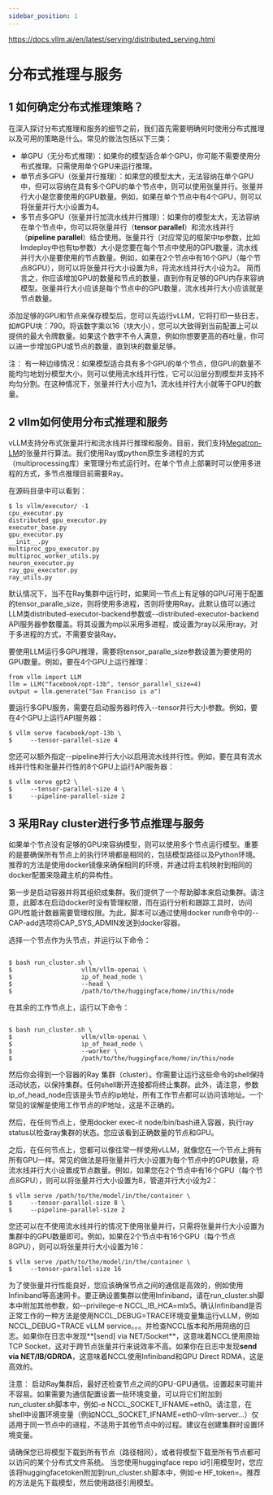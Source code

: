 ```yaml
---
sidebar_position: 1
---
```



https://docs.vllm.ai/en/latest/serving/distributed_serving.html

# 分布式推理与服务

## 1 如何确定分布式推理策略？

在深入探讨分布式推理和服务的细节之前，我们首先需要明确何时使用分布式推理以及可用的策略是什么。常见的做法包括以下三类：
+ 单GPU（无分布式推理）：如果你的模型适合单个GPU，你可能不需要使用分布式推理。只需使用单个GPU来运行推理。
+ 单节点多GPU（张量并行推理）：如果您的模型太大，无法容纳在单个GPU中，但可以容纳在具有多个GPU的单个节点中，则可以使用张量并行。张量并行大小是您要使用的GPU数量。例如，如果在单个节点中有4个GPU，则可以将张量并行大小设置为4。
+ 多节点多GPU（张量并行加流水线并行推理）：如果你的模型太大，无法容纳在单个节点中，你可以将张量并行（**tensor parallel**）和流水线并行（**pipeline parallel**）结合使用。张量并行（对应常见的框架中tp参数，比如lmdeploy中也有tp参数）大小是您要在每个节点中使用的GPU数量，流水线并行大小是要使用的节点数量。例如，如果在2个节点中有16个GPU（每个节点8GPU），则可以将张量并行大小设置为8，将流水线并行大小设为2。
简而言之，你应该增加GPU的数量和节点的数量，直到你有足够的GPU内存来容纳模型。张量并行大小应该是每个节点中的GPU数量，流水线并行大小应该就是节点数量。

添加足够的GPU和节点来保存模型后，您可以先运行vLLM，它将打印一些日志，如#GPU块：790。将该数字乘以16（块大小），您可以大致得到当前配置上可以提供的最大令牌数量。如果这个数字不令人满意，例如你想要更高的吞吐量，你可以进一步增加GPU或节点的数量，直到块的数量足够。

注：
有一种边缘情况：如果模型适合具有多个GPU的单个节点，但GPU的数量不能均匀地划分模型大小，则可以使用流水线并行性，它可以沿层分割模型并支持不均匀分割。在这种情况下，张量并行大小应为1，流水线并行大小就等于GPU的数量。
## 2 vllm如何使用分布式推理和服务

vLLM支持分布式张量并行和流水线并行推理和服务。目前，我们支持[Megatron-LM](https://arxiv.org/pdf/1909.08053)的张量并行算法。我们使用Ray或python原生多进程的方式（multiprocessing库）来管理分布式运行时。在单个节点上部署时可以使用多进程的方式，多节点推理目前需要Ray。

在源码目录中可以看到：
```
$ ls vllm/executor/ -1
cpu_executor.py
distributed_gpu_executor.py
executor_base.py
gpu_executor.py
__init__.py
multiproc_gpu_executor.py
multiproc_worker_utils.py
neuron_executor.py
ray_gpu_executor.py
ray_utils.py
```

默认情况下，当不在Ray集群中运行时，如果同一节点上有足够的GPU可用于配置的tensor_paralle_size，则将使用多进程，否则将使用Ray。此默认值可以通过LLM类distributed-executor-backend参数或--distributed-executor-backend API服务器参数覆盖。将其设置为mp以采用多进程，或设置为ray以采用ray。对于多进程的方式，不需要安装Ray。

要使用LLM运行多GPU推理，需要将tensor_paralle_size参数设置为要使用的GPU数量。例如，要在4个GPU上运行推理：
```
from vllm import LLM
llm = LLM("facebook/opt-13b", tensor_parallel_size=4)
output = llm.generate("San Franciso is a")
```

要运行多GPU服务，需要在启动服务器时传入--tensor并行大小参数。例如，要在4个GPU上运行API服务器：

```
$ vllm serve facebook/opt-13b \
$     --tensor-parallel-size 4
```

您还可以额外指定--pipeline并行大小以启用流水线并行性。例如，要在具有流水线并行性和张量并行性的8个GPU上运行API服务器：

```
$ vllm serve gpt2 \
$     --tensor-parallel-size 4 \
$     --pipeline-parallel-size 2
```

## 3 采用Ray cluster进行多节点推理与服务

如果单个节点没有足够的GPU来容纳模型，则可以使用多个节点运行模型。重要的是要确保所有节点上的执行环境都是相同的，包括模型路径以及Python环境。推荐的方法是使用docker镜像来确保相同的环境，并通过将主机映射到相同的docker配置来隐藏主机的异构性。

第一步是启动容器并将其组织成集群。我们提供了一个帮助脚本来启动集群。请注意，此脚本在启动docker时没有管理权限，而在运行分析和跟踪工具时，访问GPU性能计数器需要管理权限。为此，脚本可以通过使用docker run命令中的--CAP-add选项将CAP_SYS_ADMIN发送到docker容器。

选择一个节点作为头节点，并运行以下命令：
```

$ bash run_cluster.sh \
$                   vllm/vllm-openai \
$                   ip_of_head_node \
$                   --head \
$                   /path/to/the/huggingface/home/in/this/node
```

在其余的工作节点上，运行以下命令：
```

$ bash run_cluster.sh \
$                   vllm/vllm-openai \
$                   ip_of_head_node \
$                   --worker \
$                   /path/to/the/huggingface/home/in/this/node
```

然后你会得到一个容器的Ray 集群（cluster）。你需要让运行这些命令的shell保持活动状态，以保持集群。任何shell断开连接都将终止集群。此外，请注意，参数ip_of_head_node应该是头节点的ip地址，所有工作节点都可以访问该地址。一个常见的误解是使用工作节点的IP地址，这是不正确的。

然后，在任何节点上，使用docker exec-it node/bin/bash进入容器，执行ray status以检查ray集群的状态。您应该看到正确数量的节点和GPU。

之后，在任何节点上，您都可以像往常一样使用vLLM，就像您在一个节点上拥有所有GPU一样。常见的做法是将张量并行大小设置为每个节点中的GPU数量，将流水线并行大小设置成节点数量。例如，如果您在2个节点中有16个GPU（每个节点8GPU），则可以将张量并行大小设置为8，管道并行大小设为2：

```
$ vllm serve /path/to/the/model/in/the/container \
$     --tensor-parallel-size 8 \
$     --pipeline-parallel-size 2
```

您还可以在不使用流水线并行的情况下使用张量并行，只需将张量并行大小设置为集群中的GPU数量即可。例如，如果在2个节点中有16个GPU（每个节点8GPU），则可以将张量并行大小设置为16：

```
$ vllm serve /path/to/the/model/in/the/container \
$     --tensor-parallel-size 16
```

为了使张量并行性能良好，您应该确保节点之间的通信是高效的，例如使用Infiniband等高速网卡。要正确设置集群以使用Infiniband，请在run_cluster.sh脚本中附加其他参数，如--privilege-e NCCL_IB_HCA=mlx5。确认Infiniband是否正常工作的一种方法是使用NCCL_DEBUG=TRACE环境变量集运行vLLM，例如NCCL_DEBUG=TRACE vLLM service。。。并检查NCCL版本和所用网络的日志。如果你在日志中发现**[send] via NET/Socket**，这意味着NCCL使用原始TCP Socket，这对于跨节点张量并行来说效率不高。如果你在日志中发现**send via NET/IB/GDRDA**，这意味着NCCL使用Infiniband和GPU Direct RDMA，这是高效的。

注意：
启动Ray集群后，最好还检查节点之间的GPU-GPU通信。设置起来可能并不容易。如果需要为通信配置设置一些环境变量，可以将它们附加到run_cluster.sh脚本中，例如-e NCCL_SOCKET_IFNAME=eth0。请注意，在shell中设置环境变量（例如NCCL_SOCKET_IFNAME=eth0-vllm-server…）仅适用于同一节点中的进程，不适用于其他节点中的过程。建议在创建集群时设置环境变量。

请确保您已将模型下载到所有节点（路径相同），或者将模型下载至所有节点都可以访问的某个分布式文件系统。
当您使用huggingface repo id引用模型时，您应该将huggingfacetoken附加到run_cluster.sh脚本中，例如-e HF_token=。推荐的方法是先下载模型，然后使用路径引用模型。